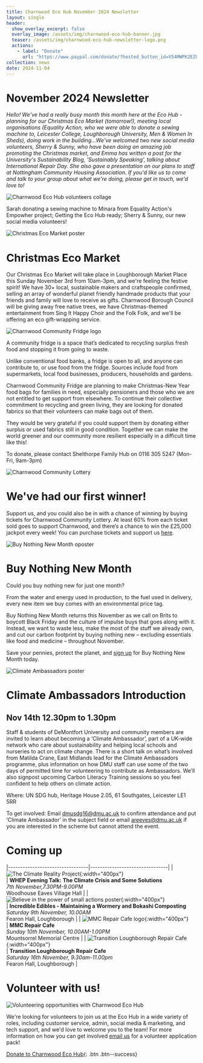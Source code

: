 ```yaml
---
title: Charnwood Eco Hub November 2024 Newsletter
layout: single
header:
  show_overlay_excerpt: false
  overlay_image: /assets/img/charnwood-eco-hub-banner.jpg
  teaser: /assets/img/charnwood-eco-hub-newsletter-logo.png
  actions:
    - label: "Donate"
      url: "https://www.paypal.com/donate/?hosted_button_id=V54MWPK2EZGPY"
collection: news
date: 2024-11-04
---
```

# November 2024 Newsletter

*Hello! We've had a really busy month this month here at the Eco Hub - planning for our Christmas Eco Market (tomorrow!), meeting local organisations (Equality Action, who we were able to donate a sewing machine to, Leicester College, Loughborough University, Men & Women In Sheds), doing work in the building...We've welcomed two new social media volunteers, Sherry &  Sunny, who have been doing an amazing job promoting the Christmas market, and Emma has written a post for the University's Sustainability Blog, 'Sustainably Speaking', talking about International Repair Day. She also gave a presentation on our plans to staff at Nottingham Community Housing Association. If you'd like us to come and talk to your group about what we're doing, please get in touch, we'd love to!*


![Charnwood Eco Hub volunteers collage](/assets/img/november2024-newsletter-volunteers.png)

Sarah donating a sewing machine to Minara from Equality Action's Empowher project; Getting the Eco Hub ready; Sherry & Sunny, our new social media volunteers!


![Christmas Eco Market poster](/assets/img/christmas-eco-market.png)

# Christmas Eco Market

Our Christmas Eco Market will take place in Loughborough Market Place this Sunday November 3rd from 10am-3pm, and we're feeling the festive spirit! We have 30+ local, sustainable makers and craftspeople confirmed, selling an array of wonderful planet friendly handmade products that your friends and family will love to receive as gifts. Charnwood Borough Council will be giving away free native trees, we have Christmas-themed entertainment from Sing It Happy Choir and the Folk Folk, and we'll be offering an eco gift-wrapping service.


![Charnwood Community Fridge logo](/assets/img/charnwood-community-fridge.png)
 
A community fridge is a space that’s dedicated to recycling surplus fresh food and stopping it from going to waste. 

Unlike conventional food banks, a fridge is open to all, and anyone can contribute to, or use food from the fridge. Sources include food from supermarkets, local food businesses, producers, households and gardens. 

Charnwood Community Fridge are planning to make Christmas-New Year food bags for families in need, especially pensioners and those who we are not entitled to get support from elsewhere. To continue their collective commitment to recycling and green living, they are looking for donated fabrics so that their volunteers can make bags out of them.

They would be very grateful if you could support them by donating either surplus or used fabrics still in good condition. Together we can make the world greener and our community more resilient especially in a difficult time like this!

To donate, please contact Shelthorpe Family Hub on 0116 305 5247 (Mon-Fri, 9am-3pm)


![Charnwood Community Lottery](/assets/img/charnwood-community-lottery-poster.png)

# We've had our first winner!

Support us, and you could also be in with a chance of winning by buying tickets for Charnwood Community Lottery.  At least 60% from each ticket sold goes to support Charnwood, and there’s a chance to win the £25,000 jackpot every week! You can purchase tickets and support us 
[here](https://www.charnwoodlottery.co.uk/support/charnwood-eco-hub).


![Buy Nothing New Month oposter](/assets/img/buy-nothing-new-month.png)

# Buy Nothing New Month
 
Could you buy nothing new for just one month?

From the water and energy used in production, to the fuel used in delivery, every new item we buy comes with an environmental price tag.  

Buy Nothing New Month returns this November as we call on Brits to boycott Black Friday and the culture of impulse buys that goes along with it. Instead, we want to waste less, make the most of the stuff we already own, and cut our carbon footprint by buying nothing new – excluding essentials like food and medicine – throughout November.  

Save your pennies, protect the planet, and [sign up](https://confirmsubscription.com/h/i/179557A31835925F) for Buy Nothing New Month today. 


![Climate Ambassadors poster](/assets/img/climate-ambassadors-globe.png)

# Climate Ambassadors Introduction
## Nov 14th 12.30pm to 1.30pm
 
Staff & students of DeMontfort University and community members are invited to learn about becoming a ‘Climate Ambassador’, part of a UK-wide network who care about sustainability and helping local schools and nurseries to act on climate change. There is a short talk on what’s involved from Matilda Crane, East Midlands lead for the Climate Ambassadors programme, plus information on how DMU staff can use some of the two days of permitted time for volunteering to contribute as Ambassadors. We’ll also signpost upcoming Carbon Literacy Training sessions so you feel confident to help others on climate action.

Where: UN SDG hub, Heritage House 2.05, 61 Southgates, Leicester LE1 5RR

To get involved: Email [dmusdg16@dmu.ac.uk](mailto:dmusdg16@dmu.ac.uk?subject=Climate%20Ambassador) to confirm attendance and put ‘Climate Ambassador’ in the subject field or email [areeves@dmu.ac.uk](mailto:areeves@dmu.ac.uk?subject=Climate%20Ambassador) if you are interested in the scheme but cannot attend the event.


# Coming up

|---------------------------------|--------------------------------|
| ![The Climate Reality Project](/assets/img/climate-reality-project.png){:width="400px"}<br/> | **WHEP Evening Talk: The Climate Crisis and Some Solutions**<br/> *7th November,7.30PM-9.00PM* <br/> Woodhouse Eaves Village Hall |
| ![Believe in the power of small actions poster](/assets/img/believe-in-the-power-of-small-actions-logo.png){:width="400px"}<br/> | **Incredible Edibles - Maintaining a Wormery and Bokashi Composting**</br> *Saturday 9th November, 10.00AM* </br> Fearon Hall, Loughborough |
| ![MMC Repair Cafe logo](/assets/img/mmc-repair-cafe-logo.png){:width="400px"}<br/> | **MMC Repair Cafe**<br/> *Sunday 10th November, 10.00AM-1.00PM*<br/> Mountsorrel Memorial Centre |
| ![Transition Loughborough Repair Cafe](/assets/img/transition-loughborough-logo.png){:width="400px"}<br/> | **Transition Loughborough Repair Cafe**<br/> *Saturday 16th November, 9.30am-11.00pm*<br/> Fearon Hall, Loughborough |


# Volunteer with us!

![Volunteering opportunities with Charnwood Eco Hub](/assets/img/support-us.jpg)

We're looking for volunteers to join us at the Eco Hub in a wide variety of roles, including customer service, admin, social media & marketing, and tech support, and we'd love to welcome you to the team! For more information on how you can get involved [email us](https://docs.google.com/forms/d/e/1FAIpQLSeGo3mESDCTtnzJm9ctt5N1_2oxnxEa7L5eaE44EeFFEtnFww/viewform) for a volunteer application pack!

[Donate to Charnwood Eco Hub](https://www.paypal.com/donate/?hosted_button_id=V54MWPK2EZGPY){: .btn .btn--success}


